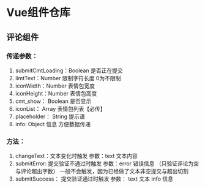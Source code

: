 # Vue组件仓库

## 评论组件
### 传递参数：
 1. submitCmtLoading：Boolean 是否正在提交
 2. limtText：Number 限制字符长度  0为不限制
 3. iconWidth：Number 表情包宽度
 4. iconHeight：Number 表情包高度
 5. cmt_show： Boolean 是否显示
 6. iconList： Array 表情包列表【必传】
 7. placeholder： String 提示语
 8. info: Object 信息 方便数据传递
### 方法：
 1. changeText：文本变化时触发 参数：text 文本内容
 2. submitError: 提交验证不通过时触发  参数：error 错误信息 （只验证评论为空与评论超出字数） 一般不会触发，因为已经做了文本非空提交与超出切割
 3. submitSuccess： 提交验证通过时触发 参数： text 文本 info 信息
